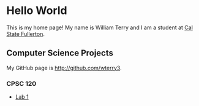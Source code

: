 # Hello World
This is my home page! My name is William Terry and I am a student at [Cal State Fullerton](http://www.fullerton.edu/).

## Computer Science Projects
My GitHub page is http://github.com/wterry3.
### CPSC 120
* [Lab 1](https://github.com/csuf-cpsc-mshafae-spring-2020/cpsc-120-lab-01-wterry3)
